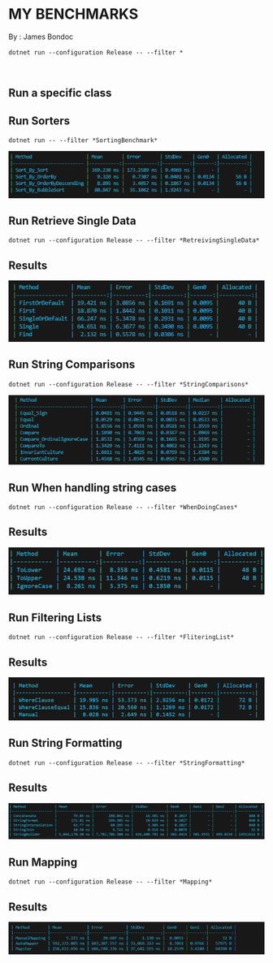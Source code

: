 
# MY BENCHMARKS

By : James Bondoc

```shell
dotnet run --configuration Release -- --filter *
```
<br/>


## Run a specific class

## Run Sorters
```
dotnet run -- --filter *SortingBenchmark*
```

<img src="./ss/sorting.png">

<br/>


## Run Retrieve Single Data
```
dotnet run --configuration Release -- --filter *RetreivingSingleData*
```

## Results

<img src="./ss/retrieving_single_data.png">


<br/>

## Run String Comparisons

```
dotnet run --configuration Release -- --filter *StringComparisons*
```

<img src="./ss/string_comparison.png">



<br/>

## Run When handling string cases

```
dotnet run --configuration Release -- --filter *WhenDoingCases*
```

## Results

<img src="./ss/when_doing_cases.png">


<br/>

## Run Filtering Lists

```
dotnet run --configuration Release -- --filter *FliteringList*
```

## Results

<img src="./ss/filtering_list.png">


<br/>


## Run String Formatting

```
dotnet run --configuration Release -- --filter *StringFormatting*
```

## Results

<img src="./ss/string_formatting.png">


<br/>

## Run Mapping

```
dotnet run --configuration Release -- --filter *Mapping*
```

## Results

<img src="./ss/mapping.png">
